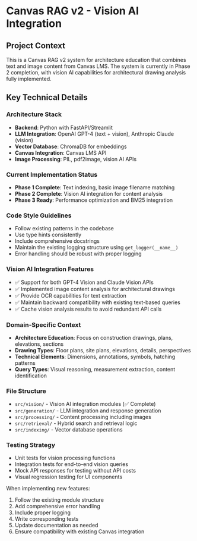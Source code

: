 <!-- Use this file to provide workspace-specific custom instructions to Copilot. For more details, visit https://code.visualstudio.com/docs/copilot/copilot-customization#_use-a-githubcopilotinstructionsmd-file -->

# Canvas RAG v2 - Vision AI Integration

## Project Context
This is a Canvas RAG v2 system for architecture education that combines text and image content from Canvas LMS. The system is currently in Phase 2 completion, with vision AI capabilities for architectural drawing analysis fully implemented.

## Key Technical Details

### Architecture Stack
- **Backend**: Python with FastAPI/Streamlit
- **LLM Integration**: OpenAI GPT-4 (text + vision), Anthropic Claude (vision)
- **Vector Database**: ChromaDB for embeddings
- **Canvas Integration**: Canvas LMS API
- **Image Processing**: PIL, pdf2image, vision AI APIs

### Current Implementation Status
- **Phase 1 Complete**: Text indexing, basic image filename matching
- **Phase 2 Complete**: Vision AI integration for content analysis
- **Phase 3 Ready**: Performance optimization and BM25 integration

### Code Style Guidelines
- Follow existing patterns in the codebase
- Use type hints consistently
- Include comprehensive docstrings
- Maintain the existing logging structure using `get_logger(__name__)`
- Error handling should be robust with proper logging

### Vision AI Integration Features
- ✅ Support for both GPT-4 Vision and Claude Vision APIs
- ✅ Implemented image content analysis for architectural drawings
- ✅ Provide OCR capabilities for text extraction
- ✅ Maintain backward compatibility with existing text-based queries
- ✅ Cache vision analysis results to avoid redundant API calls

### Domain-Specific Context
- **Architecture Education**: Focus on construction drawings, plans, elevations, sections
- **Drawing Types**: Floor plans, site plans, elevations, details, perspectives
- **Technical Elements**: Dimensions, annotations, symbols, hatching patterns
- **Query Types**: Visual reasoning, measurement extraction, content identification

### File Structure
- `src/vision/` - Vision AI integration modules (✅ Complete)
- `src/generation/` - LLM integration and response generation
- `src/processing/` - Content processing including images
- `src/retrieval/` - Hybrid search and retrieval logic
- `src/indexing/` - Vector database operations

### Testing Strategy
- Unit tests for vision processing functions
- Integration tests for end-to-end vision queries
- Mock API responses for testing without API costs
- Visual regression testing for UI components

When implementing new features:
1. Follow the existing module structure
2. Add comprehensive error handling
3. Include proper logging
4. Write corresponding tests
5. Update documentation as needed
6. Ensure compatibility with existing Canvas integration
